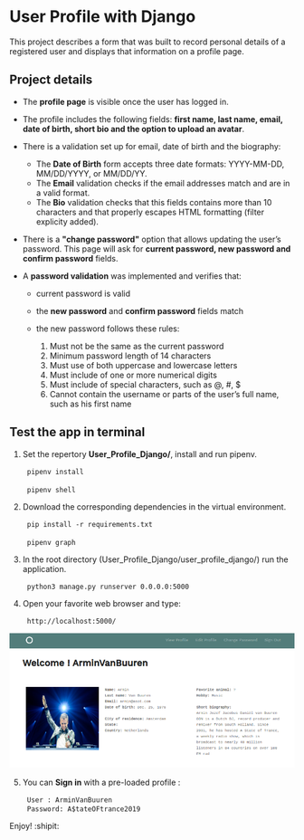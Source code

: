 # User Profile with Django

This project describes a form that was built to record personal details of a registered user and displays that information on a profile page. 
## Project details
* The **profile page** is visible once the user has logged in.

* The profile includes the following fields: **first name, last name, email, date of birth, short bio and the option to upload an avatar**.

* There is a validation set up for email, date of birth and the biography:
	* The **Date of Birth** form accepts three date formats: YYYY-MM-DD, MM/DD/YYYY, or MM/DD/YY. 
	* The **Email** validation checks if the email addresses match and are in a valid format. 
	* The **Bio** validation checks that this fields contains more than 10 characters and that properly escapes HTML formatting (filter explicity added).
	
* There is a **"change password"** option that allows updating the user’s password. This page will ask for **current password, new password and confirm password** fields. 

* A **password validation** was implemented and verifies that:
	* current password is valid 
	* the **new password** and **confirm password** fields match
	* the new password follows these rules:
	
		1. Must not be the same as the current password
		2. Minimum password length of 14 characters
 		3. Must use of both uppercase and lowercase letters
		4. Must include of one or more numerical digits
		5. Must include of special characters, such as @, #, $
		6. Cannot contain the username or parts of the user’s full name, such as his first name

## Test the app in terminal
1. Set the repertory **User_Profile_Django/**, install and run pipenv.

		pipenv install
		
		pipenv shell

2. Download the corresponding dependencies in the virtual environment. 

		pip install -r requirements.txt
		
		pipenv graph

3. In the root directory (User_Profile_Django/user_profile_django/) run the application.
		
		python3 manage.py runserver 0.0.0.0:5000

4. Open your favorite web browser and type:

		http://localhost:5000/


![Figure display](https://github.com/AaronMillOro/User_Profile_Django/blob/master/user_profile_django/media/images/Screenshot.png)


5. You can **Sign in** with a pre-loaded profile :

		User : ArminVanBuuren
		Password: A$tateOFtrance2019


Enjoy! :shipit: